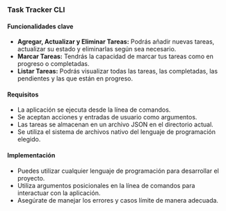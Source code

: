 ### Task Tracker CLI

#### Funcionalidades clave

-   **Agregar, Actualizar y Eliminar Tareas:** Podrás añadir nuevas tareas, actualizar su estado y eliminarlas según sea necesario.
-   **Marcar Tareas:** Tendrás la capacidad de marcar tus tareas como en progreso o completadas.
-   **Listar Tareas:** Podrás visualizar todas las tareas, las completadas, las pendientes y las que están en progreso.

#### Requisitos

-   La aplicación se ejecuta desde la línea de comandos.
-   Se aceptan acciones y entradas de usuario como argumentos.
-   Las tareas se almacenan en un archivo JSON en el directorio actual.
-   Se utiliza el sistema de archivos nativo del lenguaje de programación elegido.

#### Implementación

-   Puedes utilizar cualquier lenguaje de programación para desarrollar el proyecto.
-   Utiliza argumentos posicionales en la línea de comandos para interactuar con la aplicación.
-   Asegúrate de manejar los errores y casos límite de manera adecuada.
